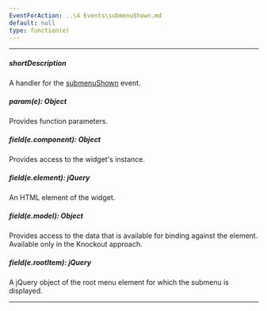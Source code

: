 ```yaml
---
EventForAction: ..\4 Events\submenuShown.md
default: null
type: function(e)
---
```

---
##### shortDescription
A handler for the [submenuShown](/api-reference/10%20UI%20Widgets/dxMenu/4%20Events/submenuShown.md '/Documentation/ApiReference/UI_Widgets/dxMenu/Events/#submenuShown') event.

##### param(e): Object
Provides function parameters.

##### field(e.component): Object
Provides access to the widget's instance.

##### field(e.element): jQuery
An HTML element of the widget.

##### field(e.model): Object
Provides access to the data that is available for binding against the element. Available only in the Knockout approach.

##### field(e.rootItem): jQuery
A jQuery object of the root menu element for which the submenu is displayed.

---
